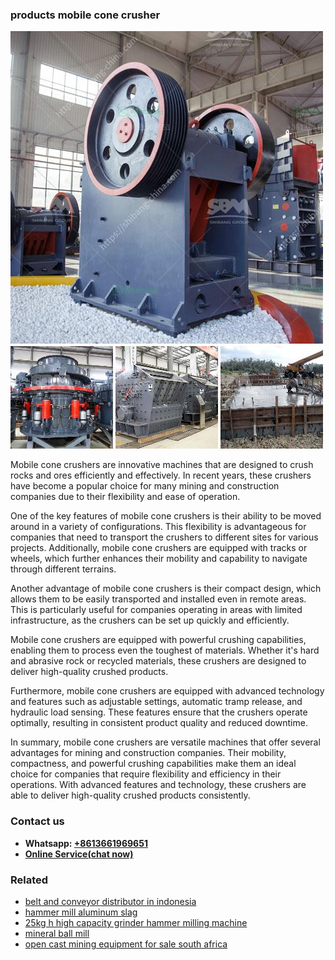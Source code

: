 <h3>products mobile cone crusher</h3><img src='1708322837.jpg' alt=''><p>Mobile cone crushers are innovative machines that are designed to crush rocks and ores efficiently and effectively. In recent years, these crushers have become a popular choice for many mining and construction companies due to their flexibility and ease of operation.</p><p>One of the key features of mobile cone crushers is their ability to be moved around in a variety of configurations. This flexibility is advantageous for companies that need to transport the crushers to different sites for various projects. Additionally, mobile cone crushers are equipped with tracks or wheels, which further enhances their mobility and capability to navigate through different terrains.</p><p>Another advantage of mobile cone crushers is their compact design, which allows them to be easily transported and installed even in remote areas. This is particularly useful for companies operating in areas with limited infrastructure, as the crushers can be set up quickly and efficiently.</p><p>Mobile cone crushers are equipped with powerful crushing capabilities, enabling them to process even the toughest of materials. Whether it's hard and abrasive rock or recycled materials, these crushers are designed to deliver high-quality crushed products.</p><p>Furthermore, mobile cone crushers are equipped with advanced technology and features such as adjustable settings, automatic tramp release, and hydraulic load sensing. These features ensure that the crushers operate optimally, resulting in consistent product quality and reduced downtime.</p><p>In summary, mobile cone crushers are versatile machines that offer several advantages for mining and construction companies. Their mobility, compactness, and powerful crushing capabilities make them an ideal choice for companies that require flexibility and efficiency in their operations. With advanced features and technology, these crushers are able to deliver high-quality crushed products consistently.</p><h3>Contact us</h3><ul><li><strong>Whatsapp:&nbsp;<a href="https://wa.me/8613661969651">+8613661969651</a></strong></li><li><a href="https://swt.shibang-china.com/?git&amp;zhl&amp;products mobile cone crusher"><strong>Online Service(chat now)</strong></a></li></ul><h3>Related</h3><ul><li><a href='belt and conveyor distributor in indonesia.md'>belt and conveyor distributor in indonesia</a></li><li><a href='hammer mill aluminum slag.md'>hammer mill aluminum slag</a></li><li><a href='25kg h high capacity grinder hammer milling machine.md'>25kg h high capacity grinder hammer milling machine</a></li><li><a href='mineral ball mill.md'>mineral ball mill</a></li><li><a href='open cast mining equipment for sale south africa.md'>open cast mining equipment for sale south africa</a></li></ul>